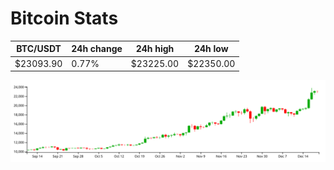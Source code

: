 # Bitcoin Stats

BTC/USDT|24h change|24h high|24h low|
|---|---|---|---|
|$23093.90|0.77%|$23225.00|$22350.00|

<img src="./chart.svg">
